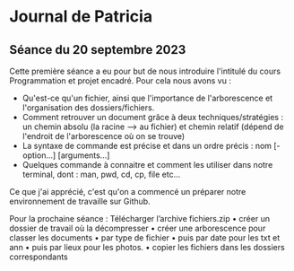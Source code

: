 # Journal de Patricia
## Séance du 20 septembre 2023

Cette première séance a eu pour but de nous introduire l'intitulé du cours Programmation et projet encadré. Pour cela nous avons vu :
- Qu'est-ce qu'un fichier, ainsi que l'importance de l'arborescence et l'organisation des dossiers/fichiers.
- Comment retrouver un document grâce à deux techniques/stratégies : un chemin absolu (la racine --> au fichier) et chemin relatif (dépend de l'endroit de l'arborescence où on se trouve)
- La syntaxe de commande est précise et dans un ordre précis : nom  [-option...]  [arguments...]
- Quelques commande à connaitre et comment les utiliser dans notre terminal, dont : man, pwd, cd, cp, file etc...

Ce que j'ai apprécié, c'est qu'on a commencé un préparer notre environnement de travaille sur Github.

Pour la prochaine séance : Télécharger l’archive fichiers.zip
• créer un dossier de travail où la décompresser
• créer une arborescence pour classer les documents
• par type de fichier
• puis par date pour les txt et ann
• puis par lieux pour les photos.
• copier les fichiers dans les dossiers correspondants



